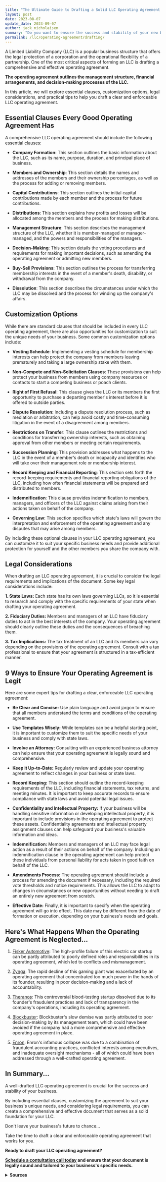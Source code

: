 ```yaml
---
title: "The Ultimate Guide to Drafting a Solid LLC Operating Agreement: Expert Tips and Best Practices"
layout: post
date: 2023-08-07
update_date: 2023-09-07
author: jack_nicholaisen
summary: "Do you want to ensure the success and stability of your new business? Discover the importance of a well-drafted LLC operating agreement and learn expert tips to create a comprehensive and effective document. Don't leave your business's future to chance – read it to unlock the secrets to drafting an LLC operating agreement that works for you."
permalink: /llc/operating-agreement/drafting/
---
```


A Limited Liability Company (LLC) is a popular business structure that offers the legal protection of a corporation and the operational flexibility of a partnership. One of the most critical aspects of forming an LLC is drafting a comprehensive and effective operating agreement. 

**The operating agreement outlines the management structure, financial arrangements, and decision-making processes of the LLC.**

In this article, we will explore essential clauses, customization options, legal considerations, and practical tips to help you draft a clear and enforceable LLC operating agreement.

## Essential Clauses Every Good Operating Agreement Has

A comprehensive LLC operating agreement should include the following essential clauses:

-  **Company Formation**: This section outlines the basic information about the LLC, such as its name, purpose, duration, and principal place of business.

-  **Members and Ownership**: This section details the names and addresses of the members and their ownership percentages, as well as the process for adding or removing members.

-  **Capital Contributions**: This section outlines the initial capital contributions made by each member and the process for future contributions.

-  **Distributions**: This section explains how profits and losses will be allocated among the members and the process for making distributions.

-  **Management Structure**: This section describes the management structure of the LLC, whether it is member-managed or manager-managed, and the powers and responsibilities of the managers.

-  **Decision-Making**: This section details the voting procedures and requirements for making important decisions, such as amending the operating agreement or admitting new members.

-  **Buy-Sell Provisions**: This section outlines the process for transferring membership interests in the event of a member's death, disability, or withdrawal from the company.

-  **Dissolution**: This section describes the circumstances under which the LLC may be dissolved and the process for winding up the company's affairs.

## Customization Options

While there are standard clauses that should be included in every LLC operating agreement, there are also opportunities for customization to suit the unique needs of your business. Some common customization options include:

-  **Vesting Schedule**: Implementing a vesting schedule for membership interests can help protect the company from members leaving prematurely and taking a large ownership stake with them.

-  **Non-Compete and Non-Solicitation Clauses**: These provisions can help protect your business from members using company resources or contacts to start a competing business or poach clients.

-  **Right of First Refusal**: This clause gives the LLC or its members the first opportunity to purchase a departing member's interest before it is offered to outside parties.

-  **Dispute Resolution**: Including a dispute resolution process, such as mediation or arbitration, can help avoid costly and time-consuming litigation in the event of a disagreement among members.

-  **Restrictions on Transfer**: This clause outlines the restrictions and conditions for transferring ownership interests, such as obtaining approval from other members or meeting certain requirements.

-  **Succession Planning**: This provision addresses what happens to the LLC in the event of a member's death or incapacity and identifies who will take over their management role or membership interest.

-  **Record Keeping and Financial Reporting**: This section sets forth the record-keeping requirements and financial reporting obligations of the LLC, including how often financial statements will be prepared and distributed to members.

-  **Indemnification**: This clause provides indemnification to members, managers, and officers of the LLC against claims arising from their actions taken on behalf of the company.

-  **Governing Law**: This section specifies which state's laws will govern the interpretation and enforcement of the operating agreement and any disputes that may arise among members.

By including these optional clauses in your LLC operating agreement, you can customize it to suit your specific business needs and provide additional protection for yourself and the other members you share the company with.

## Legal Considerations

When drafting an LLC operating agreement, it is crucial to consider the legal requirements and implications of the document. Some key legal considerations include:

**1.  State Laws:** Each state has its own laws governing LLCs, so it is essential to research and comply with the specific requirements of your state when drafting your operating agreement.

**2.  Fiduciary Duties:** Members and managers of an LLC have fiduciary duties to act in the best interests of the company. Your operating agreement should clearly outline these duties and the consequences of breaching them.

**3.  Tax Implications:** The tax treatment of an LLC and its members can vary depending on the provisions of the operating agreement. Consult with a tax professional to ensure that your agreement is structured in a tax-efficient manner.

## 9 Ways to Ensure Your Operating Agreement is Legit

Here are some expert tips for drafting a clear, enforceable LLC operating agreement:

-  **Be Clear and Concise:** Use plain language and avoid jargon to ensure that all members understand the terms and conditions of the operating agreement.

-  **Use Templates Wisely:** While templates can be a helpful starting point, it is important to customize them to suit the specific needs of your business and comply with state laws.

-  **Involve an Attorney:** Consulting with an experienced business attorney can help ensure that your operating agreement is legally sound and comprehensive.

-  **Keep it Up-to-Date:** Regularly review and update your operating agreement to reflect changes in your business or state laws.

-  **Record Keeping:** This section should outline the record-keeping requirements of the LLC, including financial statements, tax returns, and meeting minutes. It is important to keep accurate records to ensure compliance with state laws and avoid potential legal issues.

-  **Confidentiality and Intellectual Property:** If your business will be handling sensitive information or developing intellectual property, it is important to include provisions in the operating agreement to protect these assets. Confidentiality agreements and intellectual property assignment clauses can help safeguard your business's valuable information and ideas.

-  **Indemnification:** Members and managers of an LLC may face legal action as a result of their actions on behalf of the company. Including an indemnification clause in the operating agreement can help protect these individuals from personal liability for acts taken in good faith on behalf of the LLC.

-  **Amendments Process:** The operating agreement should include a process for amending the document if necessary, including the required vote thresholds and notice requirements. This allows the LLC to adapt to changes in circumstances or new opportunities without needing to draft an entirely new agreement from scratch.

-  **Effective Date:** Finally, it is important to specify when the operating agreement will go into effect. This date may be different from the date of formation or execution, depending on your business's needs and goals.

## Here's What Happens When the Operating Agreement is Neglected...

1.  [Fisker Automotive](https://www.forbes.com/sites/gregsatell/2013/05/27/a-look-inside-fisker-automotives-epic-failure/?sh=3d32fd1b7e30): The high-profile failure of this electric car startup can be partly attributed to poorly defined roles and responsibilities in its operating agreement, which led to conflicts and mismanagement.

2.  [Zynga](https://www.inc.com/eric-schurenberg/how-zynga-went-from-fastest-growing-to-also-ran.html): The rapid decline of this gaming giant was exacerbated by an operating agreement that concentrated too much power in the hands of its founder, resulting in poor decision-making and a lack of accountability.

3.  [Theranos](https://www.cnbc.com/2018/03/14/the-rise-and-fall-of-theranos.html): This controversial blood-testing startup dissolved due to its founder's fraudulent practices and lack of transparency in the company's operations, including its operating agreement.

4.  [Blockbuster](https://www.businessinsider.com/how-blockbuster-failed-at-failing-2015-11): Blockbuster's slow demise was partly attributed to poor decision-making by its management team, which could have been avoided if the company had a more comprehensive and effective operating agreement in place.

5.  [Enron](https://www.investopedia.com/articles/economics/09/enron-collapse.asp): Enron's infamous collapse was due to a combination of fraudulent accounting practices, conflicted interests among executives, and inadequate oversight mechanisms - all of which could have been addressed through a well-crafted operating agreement.

## In Summary...

A well-drafted LLC operating agreement is crucial for the success and stability of your business.

By including essential clauses, customizing the agreement to suit your business's unique needs, and considering legal requirements, you can create a comprehensive and effective document that serves as a solid foundation for your LLC.

Don't leave your business's future to chance...

Take the time to draft a clear and enforceable operating agreement that works for you.

**Ready to draft your LLC operating agreement?**

**[Schedule a contultation call today](https://calendly.com/businessinitiative/30-minute-consultation-call) and ensure that your document is legally sound and tailored to your business's specific needs.**

<script async data-uid="0625212ce2" src="https://adept-hustler-4565.ck.page/0625212ce2/index.js"></script>

<details>
<summary><b>Sources</b></summary>
<br>

<ul>
<li><a href="https://www.forbes.com/sites/gregsatell/2013/05/27/a-look-inside-fisker-automotives-epic-failure/?sh=3d32fd1b7e30">Fisker Automotive's Epic Failure</a></li>

<li><a href="https://www.inc.com/eric-schurenberg/how-zynga-went-from-fastest-growing-to-also-ran.html">How Zynga Went from Fastest Growing to Also-Ran</a></li>

</ul>

</details>



